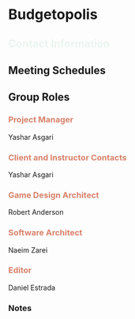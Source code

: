 <style>
    .header {
        color: #D7816A;
    }

    .subsection {
        color: #EBF5EE;
    }    
</style>

# Budgetopolis 

## <p class='subsection'>Contact Information</p>

## Meeting Schedules

## Group Roles

### <p class='header'>Project Manager</p>
Yashar Asgari

### <p class='header'>Client and Instructor Contacts </p>
Yashar Asgari

### <p class='header'>Game Design Architect</p>
Robert Anderson

### <p class='header'>Software Architect</p>
Naeim Zarei 

### <p class='header'>Editor </p>
Daniel Estrada

### Notes